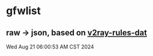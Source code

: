 # gfwlist
## raw -> json, based on [v2ray-rules-dat](https://github.com/Loyalsoldier/v2ray-rules-dat)
Wed Aug 21 06:00:53 AM CST 2024

